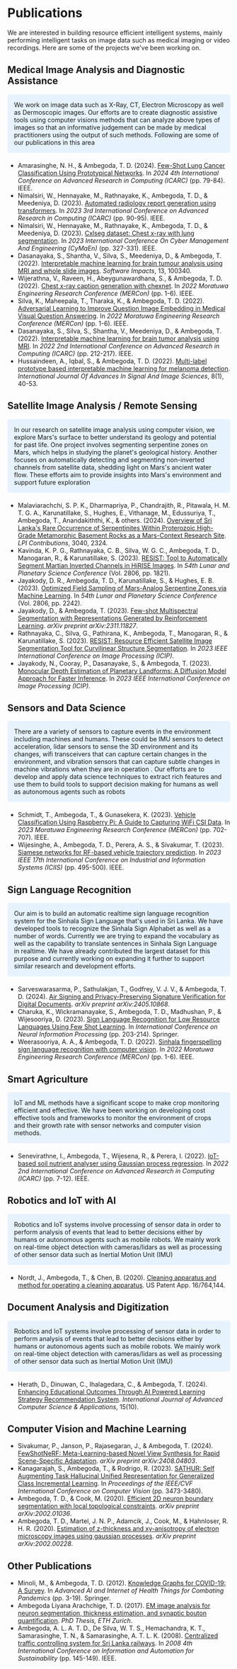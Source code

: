 <style>
.description-block {
    background-color: #e6f3ff;
    padding: 15px;
    border-radius: 5px;
    margin-bottom: 20px;
}
</style>

# Publications
We are interested in building resource efficient intelligent systems, mainly performing intelligent tasks on image data such as medical imaging or video recordings. Here are some of the projects we've been working on.



## Medical Image Analysis and Diagnostic Assistance
<div class="description-block">
We work on image data such as X-Ray, CT, Electron Microscopy as well as Dermoscopic images. Our efforts are to create diagnostic assistive tools using computer visions methods that can analyze above types of images so that an informative judgement can be made by medical practitioners using the output of such methods. Following are some of our publications in this area
</div>

* Amarasinghe, N. H., & Ambegoda, T. D. (2024). <a href="/assets/publications/Few-Shot%20Lung%20Cancer%20Classification%20Using%20Prototypical%20Networks.pdf" target="_blank">Few-Shot Lung Cancer Classification Using Prototypical Networks</a>. In _2024 4th International Conference on Advanced Research in Computing (ICARC)_ (pp. 79-84). IEEE.
* Nimalsiri, W., Hennayake, M., Rathnayake, K., Ambegoda, T. D., & Meedeniya, D. (2023). <a href="/assets/publications/Automated%20Radiology%20Report%20Generation%20Using%20Transformers.pdf" target="_blank">Automated radiology report generation using transformers</a>. In _2023 3rd International Conference on Advanced Research in Computing (ICARC)_ (pp. 90-95). IEEE.
* Nimalsiri, W., Hennayake, M., Rathnayake, K., Ambegoda, T. D., & Meedeniya, D. (2023). <a href="/assets/publications/CXLSeg%20Dataset-%20Chest%20X-ray%20with%20Lung%20Segmentation.pdf" target="_blank">Cxlseg dataset: Chest x-ray with lung segmentation</a>. In _2023 International Conference On Cyber Management And Engineering (CyMaEn)_ (pp. 327-331). IEEE.
* Dasanayaka, S., Shantha, V., Silva, S., Meedeniya, D., & Ambegoda, T. (2022). <a href="/assets/publications/Interpretable%20machine%20learning%20for%20brain%20tumour%20analysis%20using%20MRI%20and%20whole%20slide%20images.pdf" target="_blank">Interpretable machine learning for brain tumour analysis using MRI and whole slide images</a>. _Software Impacts_, 13, 100340.
* Wijerathna, V., Raveen, H., Abeygunawardhana, S., & Ambegoda, T. D. (2022). <a href="/assets/publications/chest-x-ray-caption-generation-with-chexnetpdf.pdf" target="_blank">Chest x-ray caption generation with chexnet</a>. In _2022 Moratuwa Engineering Research Conference (MERCon)_ (pp. 1-6). IEEE.
* Silva, K., Maheepala, T., Tharaka, K., & Ambegoda, T. D. (2022). <a href="/assets/publications/adversarial-learning-to-improve-question-image-embedding-in-medical-visual-question-answeringpdf.pdf" target="_blank">Adversarial Learning to Improve Question Image Embedding in Medical Visual Question Answering</a>. In _2022 Moratuwa Engineering Research Conference (MERCon)_ (pp. 1-6). IEEE.
* Dasanayaka, S., Silva, S., Shantha, V., Meedeniya, D., & Ambegoda, T. (2022). <a href="/assets/publications/interpretable-machine-learning-for-brain-tumor-analysis-using-mri-pdf.pdf" target="_blank">Interpretable machine learning for brain tumor analysis using MRI</a>. In _2022 2nd International Conference on Advanced Research in Computing (ICARC)_ (pp. 212-217). IEEE.
* Hussaindeen, A., Iqbal, S., & Ambegoda, T. D. (2022). <a href="/assets/publications/multi-label-prototype-based-interpretable-machine-learning-for-melanoma-detection-pdf.pdf" target="_blank">Multi-label prototype based interpretable machine learning for melanoma detection</a>. _International Journal Of Advances In Signal And Image Sciences_, 8(1), 40-53.

## Satellite Image Analysis / Remote Sensing
<div class="description-block">
In our research on satellite image analysis using computer vision, we explore Mars's surface to better understand its geology and potential for past life. One project involves segmenting serpentine zones on Mars, which helps in studying the planet's geological history. Another focuses on automatically detecting and segmenting non-inverted channels from satellite data, shedding light on Mars's ancient water flow. These efforts aim to provide insights into Mars's environment and support future exploration
</div>

* Malaviarachchi, S. P. K., Dharmapriya, P., Chandrajith, R., Pitawala, H. M. T. G. A., Karunatillake, S., Hughes, E., Vithanage, M., Edussuriya, T., Ambegoda, T., Anandakiththi, K., & others. (2024). <a href="/assets/publications/Overview%20of%20Sri%20Lanka's%20rare%20occurrence%20of%20serpentinites%20within%20Proterozoic%20high-grade%20metamorphic%20basement%20rocks%20as%20a%20Mars-context%20research%20site.pdf" target="_blank">Overview of Sri Lanka's Rare Occurrence of Serpentinites Within Proterozoic High-Grade Metamorphic Basement Rocks as a Mars-Context Research Site</a>. _LPI Contributions_, 3040, 2324.
* Kavinda, K. P. G., Rathnayaka, C. B., Silva, W. G. C., Ambegoda, T. D., Manogaran, R., & Karunatillake, S. (2023). <a href="/assets/publications/RESIST-%20TOOL%20TO%20AUTOMATICALLY%20SEGMENT%20MARTIAN%20INVERTED%20CHANNELS%20IN%20HIRISE%20IMAGES.pdf" target="_blank">RESIST: Tool to Automatically Segment Martian Inverted Channels in HiRISE Images</a>. In _54th Lunar and Planetary Science Conference_ (Vol. 2806, pp. 1821).
* Jayakody, D. R., Ambegoda, T. D., Karunatillake, S., & Hughes, E. B. (2023). <a href="/assets/publications/optimized-field-sampling-of-mars-analog-serpentine-zones-via-machine-learningpdf.pdf" target="_blank">Optimized Field Sampling of Mars-Analog Serpentine Zones via Machine Learning</a>. In _54th Lunar and Planetary Science Conference_ (Vol. 2806, pp. 2242).
* Jayakody, D., & Ambegoda, T. (2023). <a href="/assets/publications/few-shot-multispectral-segmentation-with-representations-generated-by-reinforcement-learningpdf.pdf" target="_blank">Few-shot Multispectral Segmentation with Representations Generated by Reinforcement Learning</a>. _arXiv preprint arXiv:2311.11827_.
* Rathnayaka, C., Silva, G., Pathirana, K., Ambegoda, T., Manogaran, R., & Karunatillake, S. (2023). <a href="/assets/publications/resist-resource-efficient-satellite-image-segmentation-tool-for-curvilinear-structure-segmentation-pdf.pdf" target="_blank">RESIST: Resource Efficient Satellite Image Segmentation Tool for Curvilinear Structure Segmentation</a>. In _2023 IEEE International Conference on Image Processing (ICIP)_.
* Jayakody, N., Cooray, P., Dasanayake, S., & Ambegoda, T. (2023). <a href="/assets/publications/monocular-depth-estimation-of-planetary-landforms-a-diffusion-model-approach-for-faster-inference-pdf.pdf" target="_blank">Monocular Depth Estimation of Planetary Landforms: A Diffusion Model Approach for Faster Inference</a>. In _2023 IEEE International Conference on Image Processing (ICIP)_.

## Sensors and Data Science
<div class="description-block">
There are a variety of sensors to capture events in the environment including machines and humans. These could be IMU sensors to detect acceleration, lidar sensors to sense the 3D environment and its changes, wifi transceivers that can capture certain changes in the environment, and vibration sensors that can capture subtle changes in machine vibrations when they are in operation . Our efforts are to develop and apply data science techniques to extract rich features and use them to build tools to support decision making for humans as well as autonomous agents such as robots
</div>

* Schmidt, T., Ambegoda, T., & Gunasekera, K. (2023). <a href="/assets/publications/Vehicle%20Classifcation%20Using%20Raspberry%20Pi-%20A%20Guide%20to%20Capturing%20WiFi%20CSI%20Data.pdf" target="_blank">Vehicle Classification Using Raspberry Pi: A Guide to Capturing WiFi CSI Data</a>. In _2023 Moratuwa Engineering Research Conference (MERCon)_ (pp. 702-707). IEEE.
* Wijesinghe, A., Ambegoda, T. D., Perera, A. S., & Sivakumar, T. (2023). <a href="/assets/publications/Siamese%20networks%20for%20RF-based%20vehicle%20trajectory%20prediction.pdf" target="_blank">Siamese networks for RF-based vehicle trajectory prediction</a>. In _2023 IEEE 17th International Conference on Industrial and Information Systems (ICIIS)_ (pp. 495-500). IEEE.

## Sign Language Recognition
<div class="description-block">
Our aim is to build an automatic realtime sign language recognition system for the Sinhala Sign Language that's used in Sri Lanka. We have developed tools to recognize the Sinhala Sign Alphabet as well as a number of words. Currently we are trying to expand the vocabulary as well as the capability to translate sentences in Sinhala Sign Language in realtime. We have already contributed the largest dataset for this purpose and currently working on expanding it further to support similar research and development efforts.
</div>

* Sarveswarasarma, P., Sathulakjan, T., Godfrey, V. J. V., & Ambegoda, T. D. (2024). <a href="/assets/publications/air-signing-and-privacy-preserving-signature-verification-for-digital-documentspdf.pdf" target="_blank">Air Signing and Privacy-Preserving Signature Verification for Digital Documents</a>. _arXiv preprint arXiv:2405.10868_.
* Charuka, K., Wickramanayake, S., Ambegoda, T. D., Madhushan, P., & Wijesooriya, D. (2023). <a href="/assets/publications/sign-language-recognition-for-low-resource-languages-using-few-shot-learningpdf.pdf" target="_blank">Sign Language Recognition for Low Resource Languages Using Few Shot Learning</a>. In _International Conference on Neural Information Processing_ (pp. 203-214). Springer.
* Weerasooriya, A. A., & Ambegoda, T. D. (2022). <a href="/assets/publications/sinhala-fingerspelling-sign-language-recognition-with-computer-vision-pdf.pdf" target="_blank">Sinhala fingerspelling sign language recognition with computer vision</a>. In _2022 Moratuwa Engineering Research Conference (MERCon)_ (pp. 1-6). IEEE.

## Smart Agriculture
<div class="description-block">
IoT and ML methods have a significant scope to make crop monitoring efficient and effective. We have been working on developing cost effective tools and frameworks to monitor the environment of crops and their growth rate with sensor networks and computer vision methods.
</div>

* Senevirathne, I., Ambegoda, T., Wijesena, R., & Perera, I. (2022). <a href="/assets/publications/IoT-based%20Soil%20Nutrient%20Analyser%20using%20Gaussian%20Process%20Regression.pdf" target="_blank">IoT-based soil nutrient analyser using Gaussian process regression</a>. In _2022 2nd International Conference on Advanced Research in Computing (ICARC)_ (pp. 7-12). IEEE.

## Robotics and IoT with AI
<div class="description-block">
Robotics and IoT systems involve processing of sensor data in order to perform analysis of events that lead to better decisions either by humans or autonomous agents such as mobile robots. We mainly work on real-time object detection with cameras/lidars as well as processing of other sensor data such as Inertial Motion Unit (IMU)
</div>

* Nordt, J., Ambegoda, T., & Chen, B. (2020). <a href="/assets/publications/CLEANING%20APPARATUS%20AND%20METHOD%20FOR%20OPERATING%20A%20CLEANING%20APPARATUS.pdf" target="_blank">Cleaning apparatus and method for operating a cleaning apparatus</a>. US Patent App. 16/764,144.

## Document Analysis and Digitization
<div class="description-block">
Robotics and IoT systems involve processing of sensor data in order to perform analysis of events that lead to better decisions either by humans or autonomous agents such as mobile robots. We mainly work on real-time object detection with cameras/lidars as well as processing of other sensor data such as Inertial Motion Unit (IMU)
</div>

* Herath, D., Dinuwan, C., Ihalagedara, C., & Ambegoda, T. (2024). <a href="/assets/publications/Enhancing_Educational_Outcomes_Through_AI_Powered.pdf" target="_blank">Enhancing Educational Outcomes Through AI Powered Learning Strategy Recommendation System</a>. _International Journal of Advanced Computer Science & Applications_, 15(10).

## Computer Vision and Machine Learning

* Sivakumar, P., Janson, P., Rajasegaran, J., & Ambegoda, T. (2024). <a href="/assets/publications/FewShotNeRF-%20Meta-Learning-based%20Novel%20view%20Synthesis%20for%20Rapid%20Scene-Specific%20Adaptation.pdf" target="_blank">FewShotNeRF: Meta-Learning-based Novel View Synthesis for Rapid Scene-Specific Adaptation</a>. _arXiv preprint arXiv:2408.04803_.
* Kanagarajah, S., Ambegoda, T., & Rodrigo, R. (2023). <a href="/assets/publications/SATHUR-%20Self%20Augmenting%20Task%20Hallucinal%20Unified%20Representation%20for%20Generalized%20Class%20Incremental%20Learning.pdf" target="_blank">SATHUR: Self Augmenting Task Hallucinal Unified Representation for Generalized Class Incremental Learning</a>. In _Proceedings of the IEEE/CVF International Conference on Computer Vision_ (pp. 3473-3480).
* Ambegoda, T. D., & Cook, M. (2020). <a href="/assets/publications/EFFICIENT%202D%20NEURON%20BOUNDARY%20SEGMENTATION%20WITH%20LOCAL%20TOPOLOGICAL%20CONSTRAINTS.pdf" target="_blank">Efficient 2D neuron boundary segmentation with local topological constraints</a>. _arXiv preprint arXiv:2002.01036_.
* Ambegoda, T. D., Martel, J. N. P., Adamcik, J., Cook, M., & Hahnloser, R. H. R. (2020). <a href="/assets/publications/Estimation%20of%20Z-Thickness%20and%20XY-Anisotropy%20of%20Electron%20Microscopy%20Images%20using%20Gaussian%20Processes.pdf" target="_blank">Estimation of z-thickness and xy-anisotropy of electron microscopy images using gaussian processes</a>. _arXiv preprint arXiv:2002.00228_.

## Other Publications

* Minoli, M., & Ambegoda, T. D. (2012). <a href="/assets/publications/knowledge-graphs-for-covid-19-a-survey-pdf.pdf" target="_blank">Knowledge Graphs for COVID-19: A Survey</a>. In _Advanced AI and Internet of Health Things for Combating Pandemics_ (pp. 3-19). Springer.
* Ambegoda Liyana Arachchige, T. D. (2017). <a href="/assets/publications/em-image-analysis-for-neuron-segmentation-thickness-estimation-and-synaptic-bouton-quantificationpdf.pdf" target="_blank">EM image analysis for neuron segmentation, thickness estimation, and synaptic bouton quantification</a>. _PhD Thesis, ETH Zurich_.
* Ambegoda, A. L. A. T. D., De Silva, W. T. S., Hemachandra, K. T., Samarasinghe, T. N., & Samarasinghe, A. T. L. K. (2008). <a href="/assets/publications/centralized-traffic-controlling-system-for-sri-lanka-railwayspdf.pdf" target="_blank">Centralized traffic controlling system for Sri Lanka railways</a>. In _2008 4th International Conference on Information and Automation for Sustainability_ (pp. 145-149). IEEE.